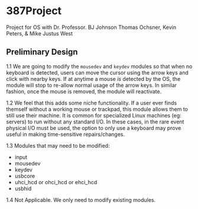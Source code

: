 # 387Project

Project for OS with Dr. Professor. BJ Johnson
Thomas Ochsner, Kevin Peters, & Mike Justus West

## Preliminary Design

1.1 We are going to modify the `mousedev` and `keydev` modules so that when no keyboard is detected, users can move the cursor using the arrow keys and click with nearby keys. If at anytime a mouse _is_ detected by the OS, the module will stop to re-allow normal usage of the arrow keys. In similar fashion, once the mouse is removed, the module will reactivate.

1.2 We feel that this adds some niche functionality. If a user ever finds themself without a working mouse or trackpad, this module allows them to still use their machine. It is common for specialized Linux machines (eg: servers) to run without any standard I/O. In these cases, in the rare event physical I/O must be used, the option to only use a keyboard may prove useful in making time-sensitive repairs/changes.

1.3 Modules that may need to be modified:

- input
- mousedev
- keydev
- usbcore
- uhci_hcd or ohci_hcd or ehci_hcd
- usbhid

1.4 Not Applicable. We only need to modify existing modules.
